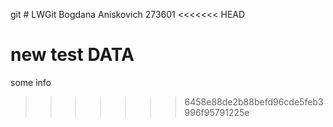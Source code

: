 git # LWGit
Bogdana Aniskovich
273601
<<<<<<< HEAD

new test DATA
=======
some info
>>>>>>> 6458e88de2b88befd96cde5feb3996f95791225e
